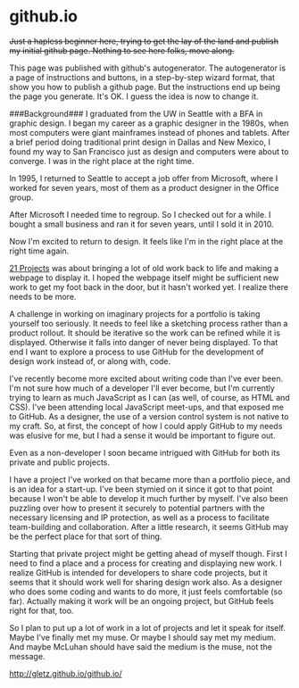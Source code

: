 github.io
=========
~~Just a hapless beginner here, trying to get the lay of the land and publish my initial github page. Nothing to see here folks, move along.~~

This page was published with github's autogenerator. The autogenerator is a page of instructions and buttons, in a step-by-step wizard format, that show you how to publish a github page. But the instructions end up being the page you generate. It's OK. I guess the idea is now to change it. 

###Background###
I graduated from the UW in Seattle with a BFA in graphic design. I began my career as a graphic designer in the 1980s, when most computers were giant mainframes instead of phones and tablets. After a brief period doing traditional print design in Dallas and New Mexico, I found my way to San Francisco just as design and computers were about to converge. I was in the right place at the right time.

In 1995, I returned to Seattle to accept a job offer from Microsoft, where I worked for seven years, most of them as a product designer in the Office group. 

After Microsoft I needed time to regroup. So I checked out for a while. I bought a small business and ran it for seven years, until I sold it in 2010. 

Now I'm excited to return to design. It feels like I'm in the right place at the right time again. 

[21 Projects](http://www.gletzdesign.com/) was about bringing a lot of old work back to life and making a webpage to display it. I hoped the webpage itself might be sufficient new work to get my foot back in the door, but it hasn't worked yet. I realize there needs to be more. 

A challenge in working on imaginary projects for a portfolio is taking yourself too seriously. It needs to feel like a sketching process rather than a product rollout. It should be iterative so the work can be refined while it is displayed. Otherwise it falls into danger of never being displayed. To that end I want to explore a process to use GitHub for the development of design work instead of, or along with, code.

I've recently become more excited about writing code than I've ever been. I'm not sure how much of a developer I'll ever become, but I'm currently trying to learn as much JavaScript as I can (as well, of course, as HTML and CSS). I've been attending local JavaScript meet-ups, and that exposed me to GitHub. As a designer, the use of a version control system is not native to my craft. So, at first, the concept of how I could apply GitHub to my needs was elusive for me, but I had a sense it would be important to figure out.

Even as a non-developer I soon became intrigued with GitHub for both its private and public projects. 

I have a project I've worked on that became more than a portfolio piece, and is an idea for a start-up. I've been stymied on it since it got to that point because I won't be able to develop it much further by myself. I've also been puzzling over how to present it securely to potential partners with the necessary licensing and IP protection, as well as a process to facilitate team-building and collaboration. After a little research, it seems GitHub may be the perfect place for that sort of thing. 

Starting that private project might be getting ahead of myself though. First I need to find a place and a process for creating and displaying new work. I realize GitHub is intended for developers to share code projects, but it seems that it should work well for sharing design work also. As a designer who does some coding and wants to do more, it just feels comfortable (so far). Actually making it work will be an ongoing project, but GitHub feels right for that, too.

So I plan to put up a lot of work in a lot of projects and let it speak for itself. Maybe I've finally met my muse. Or maybe I should say met my medium. And maybe McLuhan should have said the medium is the muse, not the message. 


http://gletz.github.io/github.io/


